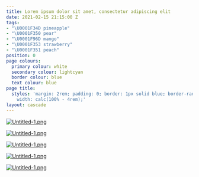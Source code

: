 ```yaml
---
title: Lorem ipsum dolor sit amet, consectetur adipiscing elit
date: 2021-02-15 21:15:00 Z
tags:
- "\U0001F34D pineapple"
- "\U0001F350 pear"
- "\U0001F96D mango"
- "\U0001F353 strawberry"
- "\U0001F351 peach"
position: 0
page colours:
  primary colour: white
  secondary colour: lightcyan
  border colour: blue
  text colour: blue
page title:
  styles: 'margin: 2rem; padding: 0; border: 1px solid blue; border-radius: 100%;
    width: calc(100% - 4rem);'
layout: cascade
---
```


[![Untitled-1.png](/uploads/Untitled-1.png)](hello)

<!-- break -->

[![Untitled-1.png](/uploads/Untitled-1.png)](hello)

<!-- break -->

[![Untitled-1.png](/uploads/Untitled-1.png)](hello)

<!-- break -->

[![Untitled-1.png](/uploads/Untitled-1.png)](hello)

<!-- break -->

[![Untitled-1.png](/uploads/Untitled-1.png)](hello)

<!-- break -->
